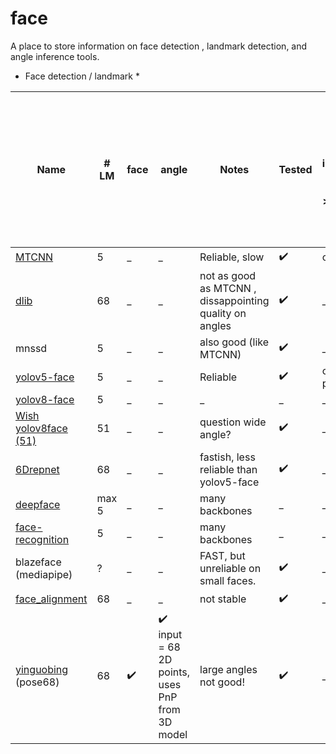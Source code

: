 # face

A place to store information on face detection , landmark detection, and angle inference tools. 

* Face detection / landmark * 

|    Name       |# LM |face |angle        | Notes |     Tested |   [ FSA-Net](https://github.com/omasaht/headpose-fsanet-pytorch) - input = image+bbox. problems with angles > 30degrees |     [6Drepnet](https://github.com/thohemp/6DRepNet) input = 68 points - not better than fsanet, but that could be due to upstream landmarks detection  |
| ------------- | ------------- |---- |---- | ------------- | ------------- |  ------------- |  ------------- |
|  [MTCNN](https://pypi.org/project/mtcnn/)        | 5  | _   |_   |Reliable, slow  | :heavy_check_mark:   | compatible  | _   | 
|  [dlib](https://pypi.org/project/dlib/)         | 68  |_   |_   | not as good as MTCNN , dissappointing quality on angles | :heavy_check_mark:  | _   | compatible   |  
| mnssd         | 5 |_   |_   | also good (like MTCNN)  | :heavy_check_mark:  | _   | _   | 
| [yolov5-face](https://github.com/deepcam-cn/yolov5-face)   | 5  |_   |_   | Reliable  |:heavy_check_mark:  |  current best practice  | _   | 
| [yolov8-face](https://github.com/derronqi/yolov8-face)   | 5  |_   |_   | _  | _   | _   | _   |  
| [Wish yolov8face (51)](https://github.com/wish44165/Optimizing-Facial-Landmark-Estimation-for-Embedded-Systems)  | 51  |_   |_   | question wide angle?  |:heavy_check_mark:  | _   | _   |  
|  [6Drepnet](https://github.com/thohemp/6DRepNet)     | 68 | _   |_   |fastish, less reliable than yolov5-face  |:heavy_check_mark:   | _   | _   |   
| [deepface](https://pypi.org/project/deepface/#:~:text=Deepface%20is%20a%20hybrid%20face,configuration%20uses%20VGG%2DFace%20model.)  | max 5  |_   |_   |  many backbones | _  | _   | _   |   
| [face-recognition](https://pypi.org/project/face-recognition/)  | 5  |_   |_   |   many backbones   | _   | _   | _   |   
| blazeface (mediapipe)  | ?  |_   |_   | FAST, but unreliable on small faces.   | :heavy_check_mark:  | _   | _   |   
| [face_alignment](https://github.com/1adrianb/face-alignment)  | 68  |_   |_   | not stable   | :heavy_check_mark:  | _   | compatible  |   
| [yinguobing](https://github.com/yinguobing/head-pose-estimation) (pose68) | 68  | :heavy_check_mark:   | :heavy_check_mark: input = 68 2D points, uses PnP from 3D model    |large angles not good!  | :heavy_check_mark:  | _   | not tested, due to bad 68 point accuracy  |

